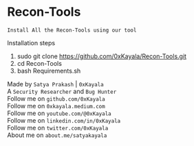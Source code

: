 # Recon-Tools
`Install All the Recon-Tools using our tool`

Installation steps
1. sudo git clone https://github.com/0xKayala/Recon-Tools.git
2. cd Recon-Tools
3. bash Requirements.sh

Made by
`Satya Prakash` | `0xKayala` \
A `Security Researcher` and `Bug Hunter` \
Follow me on `github.com/0xKayala` \
Follow me on `0xkayala.medium.com` \
Follow me on `youtube.com/@0xKayala` \
Follow me on `linkedin.com/in/0xKayala` \
Follow me on `twitter.com/0xKayala` \
About me on `about.me/satyakayala`
